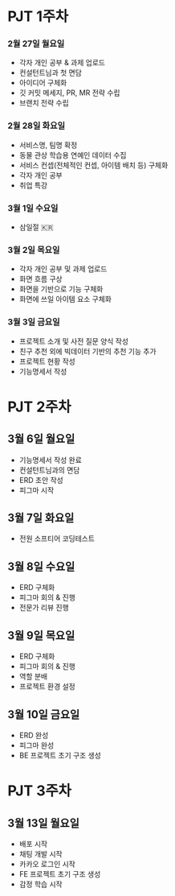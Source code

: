 # PJT 1주차

### 2월 27일 월요일

- 각자 개인 공부 & 과제 업로드
- 컨설턴트님과 첫 면담
- 아이디어 구체화
- 깃 커밋 메세지, PR, MR 전략 수립
- 브랜치 전략 수립

### 2월 28일 화요일

- 서비스명, 팀명 확정
- 동물 관상 학습용 연예인 데이터 수집
- 서비스 컨셉(전체적인 컨셉, 아이템 배치 등) 구체화
- 각자 개인  공부
- 취업 특강

### 3월 1일 수요일
- 삼일절 :kr:

### 3월 2일 목요일

- 각자 개인 공부 및 과제 업로드
- 화면 흐름 구상
- 화면을 기반으로 기능 구체화
- 화면에 쓰일 아이템 요소 구체화

### 3월 3일 금요일

- 프로젝트 소개 및 사전 질문 양식 작성
- 친구 추천 외에 빅데이터 기반의 추천 기능 추가
- 프로젝트 현황 작성
- 기능명세서 작성

# PJT 2주차

## 3월 6일 월요일
- 기능명세서 작성 완료
- 컨설턴트님과의 면담
- ERD 초안 작성
- 피그마 시작

## 3월 7일 화요일
- 전원 소프티어 코딩테스트

## 3월 8일 수요일
- ERD 구체화
- 피그마 회의 & 진행
- 전문가 리뷰 진행

## 3월 9일 목요일
- ERD 구체화
- 피그마 회의 & 진행
- 역할 분배
- 프로젝트 환경 설정

## 3월 10일 금요일
- ERD 완성
- 피그마 완성
- BE 프로젝트 초기 구조 생성

# PJT 3주차

## 3월 13일 월요일
- 배포 시작
- 채팅 개발 시작
- 카카오 로그인 시작
- FE 프로젝트 초기 구조 생성
- 감정 학습 시작
